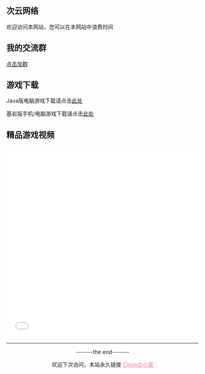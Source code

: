
<html lang="zh-CN">  
<head>  
<meta charset="UTF-8">  
<meta name="viewport" content="width=device-width, initial-scale=1.0">  
<title>Ciyunの小窝</title>  
<style>  
    .center-iframe {  
        display: block;  
        margin: 0 auto;  
    }  
</style> 
	
<audio id="bjyy" preload="auto" autoplay="autoplay" loop="loop" >
      <source src="https://i0.hdslb.com/bfs/game-static/4bc41a6745b769345973ce72801d73101e314c50.mp3" type="audio/mp3">
    </audio>
</head>  
<body>  
  

 
<h2>次云网络</h2>  
<p>欢迎访问本网站，您可以在本网站中浪费时间</p>   
  
<h2>我的交流群</h2>  
<a href="http://qm.qq.com/cgi-bin/qm/qr?_wv=1027&k=XzzCqUBn2EQe_-48ZSXwzkzFr3apw71H&authKey=IYfq%2FyblSI6du5nt6ggqU%2Fzjk%2FKDK%2BnrdhhKeGHZYCGhoGmVce27kh2m2jfWcOL3&noverify=0&group_code=748625855">点击加群</a>  
  
<h2>游戏下载</h2>  
<p>Java版电脑游戏下载请点击<a href="http://ciyun.asia/javagame">此处</a></p>  
<p>基岩版手机/电脑游戏下载请点击<a href="http://ciyun.asia/jygame">此处</a></p>  
  
<h2>精品游戏视频</h2>  
<div align="center">
  <iframe src="//player.bilibili.com/player.html?bvid=BV167ciecEhy&cid=137649199&page=1" allowfullscreen="allowfullscreen" width="100%" height="500" scrolling="no" frameborder="0" sandbox="allow-top-navigation allow-same-origin allow-forms allow-scripts"></iframe>
</div> 
  
<hr>  
<p style="text-align: center;">-------the end-------</p>  
<p style="text-align: center;">欢迎下次访问，本站永久链接 <a href="https://ciyun.asia" style="color: #FB7299">Ciyunの小窝</a>